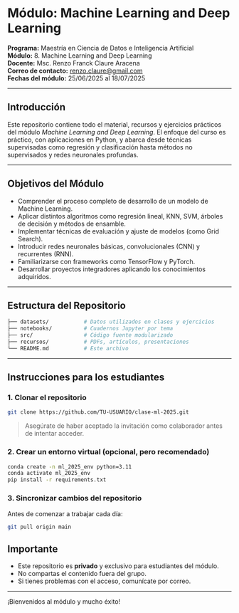 # Módulo: Machine Learning and Deep Learning

**Programa:** Maestría en Ciencia de Datos e Inteligencia Artificial  
**Módulo:** 8. Machine Learning and Deep Learning  
**Docente:** Msc. Renzo Franck Claure Aracena  
**Correo de contacto:** renzo.claure@gmail.com  
**Fechas del módulo:** 25/06/2025 al 18/07/2025  

---

## Introducción

Este repositorio contiene todo el material, recursos y ejercicios prácticos del módulo *Machine Learning and Deep Learning*. El enfoque del curso es práctico, con aplicaciones en Python, y abarca desde técnicas supervisadas como regresión y clasificación hasta métodos no supervisados y redes neuronales profundas.

---

## Objetivos del Módulo

- Comprender el proceso completo de desarrollo de un modelo de Machine Learning.
- Aplicar distintos algoritmos como regresión lineal, KNN, SVM, árboles de decisión y métodos de ensamble.
- Implementar técnicas de evaluación y ajuste de modelos (como Grid Search).
- Introducir redes neuronales básicas, convolucionales (CNN) y recurrentes (RNN).
- Familiarizarse con frameworks como TensorFlow y PyTorch.
- Desarrollar proyectos integradores aplicando los conocimientos adquiridos.

---

## Estructura del Repositorio

```bash
├── datasets/           # Datos utilizados en clases y ejercicios  
├── notebooks/          # Cuadernos Jupyter por tema  
├── src/                # Código fuente modularizado  
├── recursos/           # PDFs, artículos, presentaciones  
└── README.md           # Este archivo  
```

---

## Instrucciones para los estudiantes

### 1. Clonar el repositorio
```bash
git clone https://github.com/TU-USUARIO/clase-ml-2025.git
```
> Asegúrate de haber aceptado la invitación como colaborador antes de intentar acceder.

### 2. Crear un entorno virtual (opcional, pero recomendado)
```bash
conda create -n ml_2025_env python=3.11
conda activate ml_2025_env
pip install -r requirements.txt
```

### 3. Sincronizar cambios del repositorio
Antes de comenzar a trabajar cada día:
```bash
git pull origin main
```

## Importante

- Este repositorio es **privado** y exclusivo para estudiantes del módulo.
- No compartas el contenido fuera del grupo.
- Si tienes problemas con el acceso, comunícate por correo.

---

¡Bienvenidos al módulo y mucho éxito!
